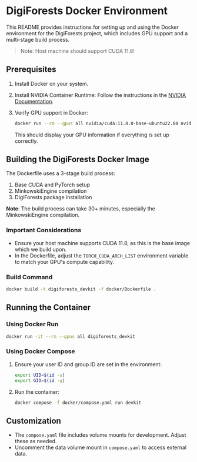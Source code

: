 # DigiForests Docker Environment

This README provides instructions for setting up and using the Docker environment for the DigiForests project, which includes GPU support and a multi-stage build process.

> Note: Host machine should support CUDA 11.8!

## Prerequisites

1. Install Docker on your system.
2. Install NVIDIA Container Runtime:
   Follow the instructions in the [NVIDIA Documentation](https://docs.nvidia.com/datacenter/cloud-native/container-toolkit/latest/install-guide.html).

3. Verify GPU support in Docker:
   ```bash
   docker run --rm --gpus all nvidia/cuda:11.8.0-base-ubuntu22.04 nvidia-smi
   ```
   This should display your GPU information if everything is set up correctly.

## Building the DigiForests Docker Image

The Dockerfile uses a 3-stage build process:

1. Base CUDA and PyTorch setup
2. MinkowskiEngine compilation
3. DigiForests package installation

**Note**: The build process can take 30+ minutes, especially the MinkowskiEngine compilation.

### Important Considerations

- Ensure your host machine supports CUDA 11.8, as this is the base image which we build upon.
- In the Dockerfile, adjust the `TORCH_CUDA_ARCH_LIST` environment variable to match your GPU's compute capability.

### Build Command

```bash
docker build -t digiforests_devkit -f docker/Dockerfile .
```

## Running the Container

### Using Docker Run

```bash
docker run -it --rm --gpus all digiforests_devkit
```

### Using Docker Compose

1. Ensure your user ID and group ID are set in the environment:

   ```bash
   export UID=$(id -u)
   export GID=$(id -g)
   ```

2. Run the container:
   ```bash
   docker compose -f docker/compose.yaml run devkit
   ```

## Customization

- The `compose.yaml` file includes volume mounts for development. Adjust these as needed.
- Uncomment the data volume mount in `compose.yaml` to access external data.
